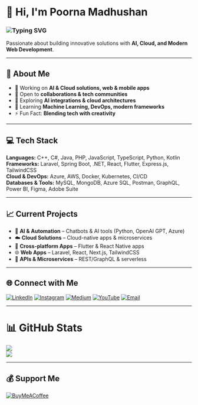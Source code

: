 # 👋 Hi, I'm Poorna Madhushan  
### <img src="https://readme-typing-svg.demolab.com?font=Fira+Code&size=30&duration=2500&pause=1000&color=00FFDD&center=true&vCenter=true&width=600&lines=Software+Engineer;AI+%26+Cloud+Enthusiast;Tech+Speaker;Founder+@ Devnox+Tech" alt="Typing SVG" />

Passionate about building innovative solutions with **AI, Cloud, and Modern Web Development**.  


---

## 🚀 About Me
- 🔭 Working on **AI & Cloud solutions, web & mobile apps**  
- 👯 Open to **collaborations & tech communities**  
- 🤝 Exploring **AI integrations & cloud architectures**  
- 🌱 Learning **Machine Learning, DevOps, modern frameworks**  
- ⚡ Fun Fact: **Blending tech with creativity**  

---

## 💻 Tech Stack
**Languages:** C++, C#, Java, PHP, JavaScript, TypeScript, Python, Kotlin  
**Frameworks:** Laravel, Spring Boot, .NET, React, Flutter, Express.js, TailwindCSS  
**Cloud & DevOps:** Azure, AWS, Docker, Kubernetes, CI/CD  
**Databases & Tools:** MySQL, MongoDB, Azure SQL, Postman, GraphQL, Power BI, Figma, Adobe Suite  

---

## 📈 Current Projects
- 🤖 **AI & Automation** – Chatbots & AI tools (Python, OpenAI GPT, Azure)  
- ☁️ **Cloud Solutions** – Cloud-native apps & microservices  
- 📱 **Cross-platform Apps** – Flutter & React Native apps  
- 🌐 **Web Apps** – Laravel, React, Next.js, TailwindCSS  
- 🔧 **APIs & Microservices** – REST/GraphQL & serverless  

---

## 🌐 Connect with Me
[![LinkedIn](https://img.shields.io/badge/LinkedIn-%230077B5.svg?logo=linkedin&logoColor=white)](https://linkedin.com/in/poorna-madhushan/) 
[![Instagram](https://img.shields.io/badge/Instagram-%23E4405F.svg?logo=Instagram&logoColor=white)](https://instagram.com/poorna.madushan) 
[![Medium](https://img.shields.io/badge/Medium-12100E?logo=medium&logoColor=white)](https://medium.com/@poornamadushan846) 
[![YouTube](https://img.shields.io/badge/YouTube-%23FF0000.svg?logo=YouTube&logoColor=white)](https://youtube.com/@poornamadushan4662) 
[![Email](https://img.shields.io/badge/Email-D14836?logo=gmail&logoColor=white)](mailto:Poorna.Madhushan@studentambassadors.com) 

---

# 📊 GitHub Stats
![](https://github-readme-stats.vercel.app/api?username=Poornamadhushan&theme=github_dark&show_icons=true)  
![](https://nirzak-streak-stats.vercel.app/?user=Poornamadhushan&theme=github_dark)  

---

## 💰 Support Me
[![BuyMeACoffee](https://img.shields.io/badge/Buy%20Me%20a%20Coffee-ffdd00?style=for-the-badge&logo=buy-me-a-coffee&logoColor=black)](https://buymeacoffee.com/poornamaduq)

<!-- Proudly created with GPRM -->
